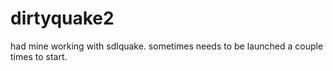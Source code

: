 # dirtyquake2

had mine working with sdlquake. sometimes needs to be launched a couple times to start.
